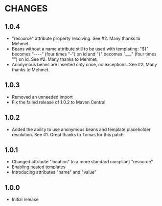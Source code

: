 CHANGES
=======

1.0.4
-----

* "resource" attribute property resolving. See #2. Many thanks to Mehmet.
* Beans without a name attribute still to be used with templating: "${" becomes "----" (four times "-") on id and "}" becomes "___" (four times "") on id. See #2. Many thanks to Mehmet.
* Anonymous beans are inserted only once, no exceptions. See #2. Many thanks to Mehmet.

1.0.3
-----

* Removed an unneeded import
* Fix the failed release of 1.0.2 to Maven Central

1.0.2
-----

* Added the ability to use anonymous beans and template placeholder resolution. See #1. Great thanks to Tomas for this patch. 

1.0.1
-----

* Changed attribute "location" to a more standard compliant "resource"
* Enabling nested templates
* Introducing attributes "name" and "value"

1.0.0
-----

* Initial release